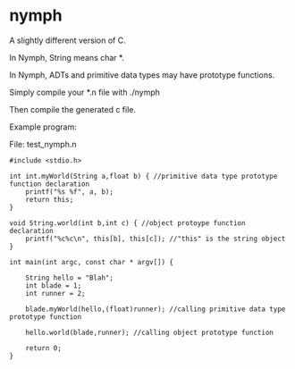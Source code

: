 # nymph
A slightly different version of C.


In Nymph, String means char \*.

In Nymph, ADTs and primitive data types may have prototype functions.

Simply compile your \*.n file with ./nymph <file to compile into c>

Then compile the generated c file.

Example program:

File: test_nymph.n

    #include <stdio.h>

    int int.myWorld(String a,float b) { //primitive data type prototype function declaration
        printf("%s %f", a, b);
        return this;
    }

    void String.world(int b,int c) { //object protoype function declaration
        printf("%c%c\n", this[b], this[c]); //"this" is the string object
    }

    int main(int argc, const char * argv[]) {

        String hello = "Blah";
        int blade = 1;
        int runner = 2;

        blade.myWorld(hello,(float)runner); //calling primitive data type prototype function

        hello.world(blade,runner); //calling object prototype function

        return 0;
    }
